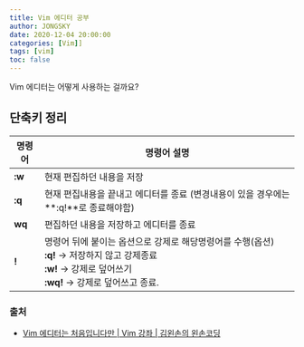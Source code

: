 ```yaml
---
title: Vim 에디터 공부
author: JONGSKY
date: 2020-12-04 20:00:00
categories: [Vim]]
tags: [vim]
toc: false
---
```


Vim 에디터는 어떻게 사용하는 걸까요?

## 단축키 정리

|명령어|명령어 설명|
|------|------------------|
|**:w**|현재 편집하던 내용을 저장|
|**:q**|현재 편집내용을 끝내고 에디터를 종료 (변경내용이 있을 경우에는 **:q!**로 종료해야함)|
|**wq**|편집하던 내용을 저장하고 에디터를 종료|
|**!**|명령어 뒤에 붙이는 옵션으로 강제로 해당명령어를 수행(옵션) <br> **:q!** -> 저장하지 않고 강제종료 <br> **:w!** -> 강제로 덮어쓰기 <br> **:wq!**  -> 강제로 덮어쓰고 종료.|






### 출처

- [Vim 에디터는 처음입니다만 | Vim 강좌 | 김왼손의 왼손코딩](https://www.youtube.com/watch?v=Oj0if8rL-wo&list=PLGPF8gvWLYyrmWBOzypMlVgWKfqTzYvgQ&index=1)
